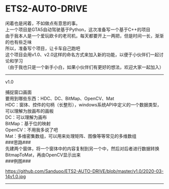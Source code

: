 # ETS2-AUTO-DRIVE
闲着也是闲着，不如做点有意思的事。  
上一个项目是GTA5自动驾驶基于Python，这次准备写一个基于C++的项目  
由于我本人是一个爱玩欧卡的老司机，每天都要开上一两把，但是时间一长，渐渐的也有些乏味  
所以，准备写个项目，让卡车自己跑吧  
这个项目会用v1.0、v2.0这样的命名方式来加入新的功能，以便于小伙伴们一起讨论和学习  
（由于我也只是一个新手小白，如果小伙伴们有更好的想法，欢迎大家一起加入）  
  
****
  
v1.0  
  
捕捉窗口画面  
要用到哪些东西：HDC、DC、BitMap、OpenCV、Mat  
HDC：窗体、控件的句柄（长整形），windows系统API中定义的一个数据类型，可以理解为放画布的画板  
DC：可以理解为画布  
BitMap：基于位的映射  
OpenCV：不用我多说了吧  
Mat：多维密集数组，可以用来处理矩阵、图像等等常见的多维数组  
###思路###  
先建两个窗体，将一个窗体中的内容复制到另一个中，然后对后者进行数据转换BitmapToMat，再由OpenCV显示出来  
###例图###  
  
https://github.com/Sanduoo/ETS2-AUTO-DRIVE/blob/master/v1.0/2020-03-14v1.0.jpg  

****
  
  
